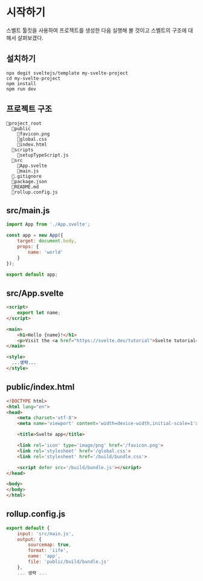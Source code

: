 # 시작하기 

스벨트 툴킷을 사용하여 프로젝트를 생성한 다음 실행해 볼 것이고 스벨트의 구조에 대해서 살펴보겠다. 

## 설치하기 
```
npx degit sveltejs/template my-svelte-project
cd my-svelte-project
npm install
npm run dev
```

## 프로젝트 구조
```
📁project_root
  📁public
    📄favicon.png
    📄global.css
    📄index.html
  📁scripts
    📄setupTypeScript.js 
  📁src
    📄App.svelte
    📄main.js 
  📄.gitignore
  📄package.json
  📄README.md
  📄rollup.config.js 
```  


## src/main.js
```jsx
import App from './App.svelte';

const app = new App({
	target: document.body,
	props: {
		name: 'world'
	}
});

export default app;
```

## src/App.svelte 
```html
<script>
	export let name;
</script>

<main>
	<h1>Hello {name}!</h1>
	<p>Visit the <a href="https://svelte.dev/tutorial">Svelte tutorial</a> to learn how to build Svelte apps.</p>
</main>

<style>
  ...생략...
</style>
```



## public/index.html
```html
<!DOCTYPE html>
<html lang="en">
<head>
	<meta charset='utf-8'>
	<meta name='viewport' content='width=device-width,initial-scale=1'>

	<title>Svelte app</title>

	<link rel='icon' type='image/png' href='/favicon.png'>
	<link rel='stylesheet' href='/global.css'>
	<link rel='stylesheet' href='/build/bundle.css'>

	<script defer src='/build/bundle.js'></script>
</head>

<body>
</body>
</html>
```


## rollup.config.js
```jsx
export default {
	input: 'src/main.js',
	output: {
		sourcemap: true,
		format: 'iife',
		name: 'app',
		file: 'public/build/bundle.js'
	},
    ... 생략 ...
```




